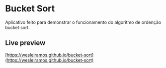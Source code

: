 # Bucket Sort

Aplicativo feito para demonstrar o funcionamento do algoritmo de ordenção bucket sort.
 
## Live preview

[https://wesleiramos.github.io/bucket-sort](https://wesleiramos.github.io/bucket-sort)
